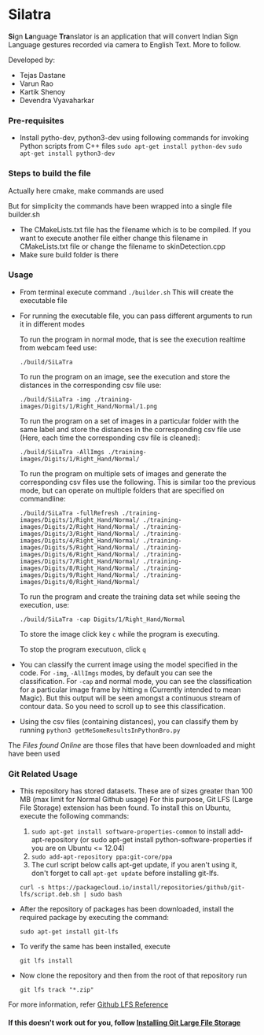 # Silatra
**Si**gn **La**nguage **Tra**nslator is an application that will convert Indian Sign Language gestures recorded via camera to English Text. More to follow.

Developed by:
* Tejas Dastane
* Varun Rao
* Kartik Shenoy
* Devendra Vyavaharkar

### Pre-requisites

* Install pytho-dev, python3-dev using following commands for invoking Python scripts from C++ files
  `sudo apt-get install python-dev`
  `sudo apt-get install python3-dev`

### Steps to build the file

Actually here cmake, make commands are used

But for simplicity the commands have been wrapped into a single file builder.sh

* The CMakeLists.txt file has the filename which is to be compiled. If you want to execute another file either change this filename in CMakeLists.txt file or change the filename to skinDetection.cpp
* Make sure build folder is there

### Usage
* From terminal execute command
	`./builder.sh`
  This will create the executable file
* For running the executable file, you can pass different arguments to run it in different modes

  To run the program in normal mode, that is see the execution realtime from webcam feed use:
  
  `./build/SiLaTra`
  
  To run the program on an image, see the execution and store the distances in the corresponding csv file use:
  
  `./build/SiLaTra -img ./training-images/Digits/1/Right_Hand/Normal/1.png`

  To run the program on a set of images in a particular folder with the same label and store the distances in the corresponding csv file use (Here, each time the corresponding csv file is cleaned):
  
  `./build/SiLaTra -AllImgs ./training-images/Digits/1/Right_Hand/Normal/`

  To run the program on multiple sets of images and generate the corresponding csv files use the following. This is similar too the previous mode, but can operate on multiple folders that are specified on commandline:

  `./build/SiLaTra -fullRefresh ./training-images/Digits/1/Right_Hand/Normal/ ./training-images/Digits/2/Right_Hand/Normal/ ./training-images/Digits/3/Right_Hand/Normal/ ./training-images/Digits/4/Right_Hand/Normal/ ./training-images/Digits/5/Right_Hand/Normal/ ./training-images/Digits/6/Right_Hand/Normal/ ./training-images/Digits/7/Right_Hand/Normal/ ./training-images/Digits/8/Right_Hand/Normal/ ./training-images/Digits/9/Right_Hand/Normal/ ./training-images/Digits/0/Right_Hand/Normal/`
  
  To run the program and create the training data set while seeing the execution, use:
  
  `./build/SiLaTra -cap Digits/1/Right_Hand/Normal`
  
  To store the image click key `c` while the program is executing.
  
  To stop the program executuon, click `q`

* You can classify the current image using the model specified in the code. For `-img`, `-AllImgs` modes,  by default you can see the classification. For `-cap` and normal mode, you can see the classification    for a particular image frame by hitting `m` (Currently intended to mean Magic). But this output will be seen amongst a continuous stream of contour data. So you need to scroll up to see this classification.
	
* Using the csv files (containing distances), you can classify them by running `python3 getMeSomeResultsInPythonBro.py`

The *Files found Online* are those files that have been downloaded and might have been used

### Git Related Usage
* This repository has stored datasets. These are of sizes greater than 100 MB (max limit for Normal Github usage)
  For this purpose, Git LFS (Large File Storage) extension has been found. To install this on Ubuntu, execute the following commands:
  1. `sudo apt-get install software-properties-common` to install add-apt-repository (or sudo apt-get install python-software-properties if you are on Ubuntu <= 12.04)
  2. `sudo add-apt-repository ppa:git-core/ppa`
  3. The curl script below calls apt-get update, if you aren't using it, don't forget to call `apt-get update` before installing git-lfs.
  
  `curl -s https://packagecloud.io/install/repositories/github/git-lfs/script.deb.sh | sudo bash`
  
* After the repository of packages has been downloaded, install the required package by executing the command:

  `sudo apt-get install git-lfs`
  
* To verify the same has been installed, execute

  `git lfs install`
  
* Now clone the repository and then from the root of that repository run

  `git lfs track "*.zip"`
  
For more information, refer [Github LFS Reference](https://help.github.com/articles/working-with-large-files/)

#### If this doesn't work out for you, follow [Installing Git Large File Storage](https://help.github.com/articles/installing-git-large-file-storage/)
